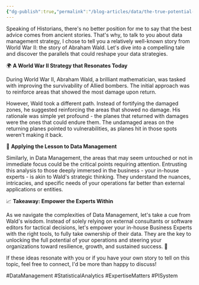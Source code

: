 ```yaml
---
{"dg-publish":true,"permalink":"/blog-articles/data/the-true-potential-of-your-data-management-strategy/"}
---
```


Speaking of Historians, there's no better position for me to say that the best advice comes from ancient stories. That's why, to talk to you about data management strategy, I chose to tell you a relatively well-known story from World War II: the story of Abraham Wald. Let's dive into a compelling tale and discover the parallels that could reshape your data strategies.

🌍 **A World War II Strategy that Resonates Today**

During World War II, Abraham Wald, a brilliant mathematician, was tasked with improving the survivability of Allied bombers. The initial approach was to reinforce areas that showed the most damage upon return.

However, Wald took a different path. Instead of fortifying the damaged zones, he suggested reinforcing the areas that showed no damage. His rationale was simple yet profound - the planes that returned with damages were the ones that could endure them. The undamaged areas on the returning planes pointed to vulnerabilities, as planes hit in those spots weren't making it back.

🚀 **Applying the Lesson to Data Management**

Similarly, in Data Management, the areas that may seem untouched or not in immediate focus could be the critical points requiring attention. Entrusting this analysis to those deeply immersed in the business - your in-house experts - is akin to Wald's strategic thinking. They understand the nuances, intricacies, and specific needs of your operations far better than external applications or entities.

📈 **Takeaway: Empower the Experts Within**

As we navigate the complexities of Data Management, let's take a cue from Wald's wisdom. Instead of solely relying on external consultants or software editors for tactical decisions, let's empower your in-house Business Experts with the right tools, to fully take ownership of their data. They are the key to unlocking the full potential of your operations and steering your organizations toward resilience, growth, and sustained success. 🌟

If these ideas resonate with you or if you have your own story to tell on this topic, feel free to connect, I'd be more than happy to discuss!

#DataManagement #StatisticalAnalytics #ExpertiseMatters #PISystem
